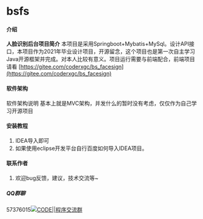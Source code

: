 # bsfs

#### 介绍
**人脸识别后台项目简介**
本项目是采用Springboot+Mybatis+MySql。设计API接口，本项目作为2021年毕业设计项目，开源留念，这个项目也是第一次自主学习Java开源框架并完成。对本人比较有意义。项目运行需要与前端配合，前端项目请看 [https://gitee.com/coderxgc/bs_facesign](https://gitee.com/coderxgc/bs_facesign)

#### 软件架构
软件架构说明
基本上就是MVC架构，并发什么的暂时没有考虑，仅仅作为自己学习开源项目
#### 安装教程

1.  IDEA导入即可
2.  如果使用eclipse开发平台自行百度如何导入IDEA项目。


#### 联系作者

1.  欢迎bug反馈，建议，技术交流等~
##### QQ群聊
57376015<a target="_blank" href="https://qm.qq.com/cgi-bin/qm/qr?k=MmRCU6Iv3Le004sO9jkiFv3eTtVJbU2t&jump_from=webapi"><img border="0" src="//pub.idqqimg.com/wpa/images/group.png" alt="CODE||程序交流群" title="CODE||程序交流群"></a>   
